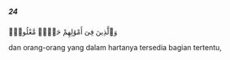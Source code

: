 ##### 24

<span class="ayah">وَٱلَّذِينَ فِىٓ أَمْوَٰلِهِمْ حَقٌّۭ مَّعْلُومٌۭ</span>

<span class="ayah_translation">dan orang-orang yang dalam hartanya tersedia bagian tertentu,</span>
